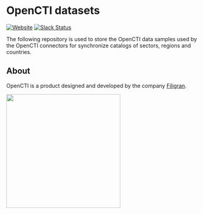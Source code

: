 # OpenCTI datasets

[![Website](https://img.shields.io/badge/website-opencti.io-blue.svg)](https://www.opencti.io)
[![Slack Status](https://img.shields.io/badge/slack-3K%2B%20members-4A154B)](https://community.filigran.io)

The following repository is used to store the OpenCTI data samples used by the OpenCTI connectors for synchronize catalogs of sectors, regions and countries.

## About

OpenCTI is a product designed and developed by the company [Filigran](https://filigran.io).

<a href="https://filigran.io" alt="Filigran"><img src="https://github.com/OpenCTI-Platform/opencti/raw/master/.github/img/logo_filigran.png" width="300" /></a>